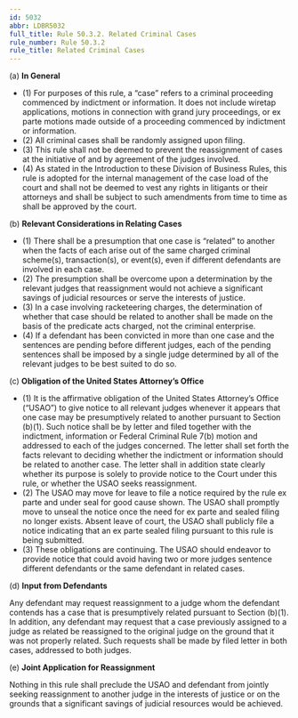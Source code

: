 ```yaml
---
id: 5032
abbr: LDBR5032
full_title: Rule 50.3.2. Related Criminal Cases
rule_number: Rule 50.3.2
rule_title: Related Criminal Cases
---
```


(a) __In General__

  * (1) For purposes of this rule, a “case” refers to a criminal proceeding commenced
by indictment or information. It does not include wiretap applications, motions in connection
with grand jury proceedings, or ex parte motions made outside of a proceeding commenced
by indictment or information.
  * (2) All criminal cases shall be randomly assigned upon filing.
  * (3) This rule shall not be deemed to prevent the reassignment of cases at the
initiative of and by agreement of the judges involved.
  * (4) As stated in the Introduction to these Division of Business Rules, this rule is 
adopted for the internal management of the case load of the court and shall not be deemed to
vest any rights in litigants or their attorneys and shall be subject to such amendments from
time to time as shall be approved by the court.

(b) __Relevant Considerations in Relating Cases__

  * (1) There shall be a presumption that one case is “related” to another when the
facts of each arise out of the same charged criminal scheme(s), transaction(s), or event(s),
even if different defendants are involved in each case.
  * (2) The presumption shall be overcome upon a determination by the relevant
judges that reassignment would not achieve a significant savings of judicial resources or serve
the interests of justice.
  * (3) In a case involving racketeering charges, the determination of whether that
case should be related to another shall be made on the basis of the predicate acts charged, not
the criminal enterprise.
  * (4) If a defendant has been convicted in more than one case and the sentences
are pending before different judges, each of the pending sentences shall be imposed by a
single judge determined by all of the relevant judges to be best suited to do so.

(c) __Obligation of the United States Attorney’s Office__

  * (1) It is the affirmative obligation of the United States Attorney’s Office
(“USAO”) to give notice to all relevant judges whenever it appears that one case may be
presumptively related to another pursuant to Section (b)(1). Such notice shall be by letter and
filed together with the indictment, information or Federal Criminal Rule 7(b) motion and
addressed to each of the judges concerned. The letter shall set forth the facts relevant to
deciding whether the indictment or information should be related to another case. The letter
shall in addition state clearly whether its purpose is solely to provide notice to the Court
under this rule, or whether the USAO seeks reassignment.
  * (2) The USAO may move for leave to file a notice required by the rule ex parte
and under seal for good cause shown. The USAO shall promptly move to unseal the notice
once the need for ex parte and sealed filing no longer exists. Absent leave of court, the USAO
shall publicly file a notice indicating that an ex parte sealed filing pursuant to this rule is being
submitted.
  * (3) These obligations are continuing. The USAO should endeavor to provide
notice that could avoid having two or more judges sentence different defendants or the same
defendant in related cases.

(d) __Input from Defendants__

Any defendant may request reassignment to a judge whom the defendant contends
has a case that is presumptively related pursuant to Section (b)(1). In addition, any defendant
may request that a case previously assigned to a judge as related be reassigned to the original
judge on the ground that it was not properly related. Such requests shall be made by filed
letter in both cases, addressed to both judges.

(e) __Joint Application for Reassignment__

Nothing in this rule shall preclude the USAO and defendant from jointly seeking
reassignment to another judge in the interests of justice or on the grounds that a significant
savings of judicial resources would be achieved. 